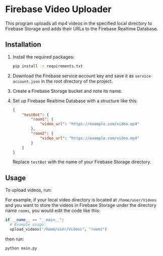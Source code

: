# Firebase Video Uploader

This program uploads all mp4 videos in the specified local directory to Firebase Storage and adds their URLs to the Firebase Realtime Database.

## Installation

  1. Install the required packages:

      ```bash
      pip install -r requirements.txt
      ```

  2. Download the Firebase service account key and save it as `service-account.json` in the root directory of the project.

  3. Create a Firebase Storage bucket and note its name.

  4. Set up Firebase Realtime Database with a structure like this:

      ```json
      {
          "testBot": {
              "room1": {
                  "video_url": "https://example.com/video.mp4"
              },
              "room2": {
                  "video_url": "https://example.com/video.mp4"
              }
          }
      }
      ```

      Replace `testBot` with the name of your Firebase Storage directory.

## Usage

  To upload videos, run:

  For example, if your local video directory is located at `/home/user/Videos` and you want to store the videos in Firebase Storage under the directory name `rooms`, you would edit the code like this:

  ```python
  if __name__ == "__main__":
    # Example usage:
    upload_videos("/home/user/Videos", "rooms")
  ```

  then run:

  ```bash
  python main.py
  ```
